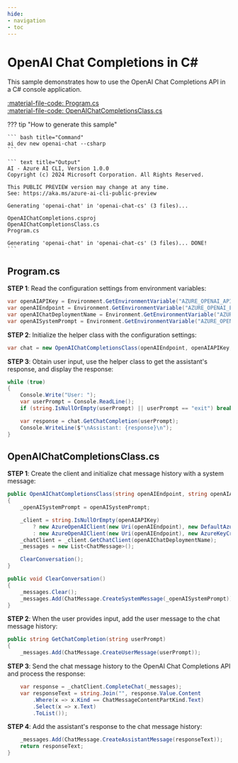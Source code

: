 ```yaml
---
hide:
- navigation
- toc
---
```

# OpenAI Chat Completions in C\#

This sample demonstrates how to use the OpenAI Chat Completions API in a C# console application.

[:material-file-code: Program.cs](./samples/openai-chat-cs/Program.cs)  
[:material-file-code: OpenAIChatCompletionsClass.cs](./samples/openai-chat-cs/OpenAIChatCompletionsClass.cs)  

??? tip "How to generate this sample"

    ``` bash title="Command"
    ai dev new openai-chat --csharp
    ```

    ``` text title="Output"
    AI - Azure AI CLI, Version 1.0.0
    Copyright (c) 2024 Microsoft Corporation. All Rights Reserved.

    This PUBLIC PREVIEW version may change at any time.
    See: https://aka.ms/azure-ai-cli-public-preview

    Generating 'openai-chat' in 'openai-chat-cs' (3 files)...

    OpenAIChatCompletions.csproj
    OpenAIChatCompletionsClass.cs
    Program.cs

    Generating 'openai-chat' in 'openai-chat-cs' (3 files)... DONE!
    ```

## Program.cs

**STEP 1**: Read the configuration settings from environment variables:

``` csharp title="Program.cs"
var openAIAPIKey = Environment.GetEnvironmentVariable("AZURE_OPENAI_API_KEY") ?? "<insert your OpenAI API key here>";
var openAIEndpoint = Environment.GetEnvironmentVariable("AZURE_OPENAI_ENDPOINT") ?? "<insert your OpenAI endpoint here>";
var openAIChatDeploymentName = Environment.GetEnvironmentVariable("AZURE_OPENAI_CHAT_DEPLOYMENT") ?? "<insert your OpenAI chat deployment name here>";
var openAISystemPrompt = Environment.GetEnvironmentVariable("AZURE_OPENAI_SYSTEM_PROMPT") ?? "You are a helpful AI assistant.";
```

**STEP 2**: Initialize the helper class with the configuration settings:

``` csharp title="Program.cs"
var chat = new OpenAIChatCompletionsClass(openAIEndpoint, openAIAPIKey, openAIChatDeploymentName, openAISystemPrompt);
```

**STEP 3**: Obtain user input, use the helper class to get the assistant's response, and display the response:

``` csharp title="Program.cs"
while (true)
{
    Console.Write("User: ");
    var userPrompt = Console.ReadLine();
    if (string.IsNullOrEmpty(userPrompt) || userPrompt == "exit") break;

    var response = chat.GetChatCompletion(userPrompt);
    Console.WriteLine($"\nAssistant: {response}\n");
}
```

## OpenAIChatCompletionsClass.cs

**STEP 1**: Create the client and initialize chat message history with a system message:

``` csharp title="OpenAIChatCompletionsClass.cs"
public OpenAIChatCompletionsClass(string openAIEndpoint, string openAIAPIKey, string openAIChatDeploymentName, string openAISystemPrompt)
{
    _openAISystemPrompt = openAISystemPrompt;

    _client = string.IsNullOrEmpty(openAIAPIKey)
        ? new AzureOpenAIClient(new Uri(openAIEndpoint), new DefaultAzureCredential())
        : new AzureOpenAIClient(new Uri(openAIEndpoint), new AzureKeyCredential(openAIAPIKey));
    _chatClient = _client.GetChatClient(openAIChatDeploymentName);
    _messages = new List<ChatMessage>();

    ClearConversation();
}

public void ClearConversation()
{
    _messages.Clear();
    _messages.Add(ChatMessage.CreateSystemMessage(_openAISystemPrompt));
}
```

**STEP 2**: When the user provides input, add the user message to the chat message history:

``` csharp title="OpenAIChatCompletionsClass.cs"
public string GetChatCompletion(string userPrompt)
{
    _messages.Add(ChatMessage.CreateUserMessage(userPrompt));
```

**STEP 3**: Send the chat message history to the OpenAI Chat Completions API and process the response:

``` csharp title="OpenAIChatCompletionsClass.cs"
    var response = _chatClient.CompleteChat(_messages);
    var responseText = string.Join("", response.Value.Content
        .Where(x => x.Kind == ChatMessageContentPartKind.Text)
        .Select(x => x.Text)
        .ToList());
```

**STEP 4**: Add the assistant's response to the chat message history:

``` csharp title="OpenAIChatCompletionsClass.cs"
    _messages.Add(ChatMessage.CreateAssistantMessage(responseText));
    return responseText;
}
```
